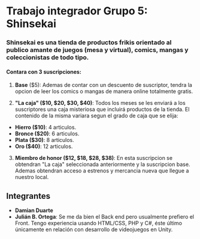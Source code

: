 # Trabajo integrador Grupo 5: Shinsekai
### Shinsekai es una tienda de productos frikis orientado al publico amante de juegos (mesa y virtual), comics, mangas y coleccionistas de todo tipo. 

#### Contara con 3 suscripciones: 
1. **Base** ($5): Ademas de contar con un descuento de suscriptor, tendra la opcion de leer los comics o mangas de manera online totalmente gratis.

2. **"La caja" ($10, $20, $30, $40)**: Todos los meses se les enviará a los suscriptores una caja misteriosa que incluirá productos de la tienda. El contenido de la misma variara segun el grado de caja que se elija:
- **Hierro ($10)**: 4 articulos.
- **Bronce ($20)**: 6 articulos.
- **Plata ($30)**: 8 articulos.
- **Oro ($40)**: 12 articulos.

3. **Miembro de honor ($12, $18, $28, $38)**: En esta suscripcion se obtendran "La caja" seleccionada anteriormente y la suscripcion base. Ademas obtendran acceso a estrenos y mercancia nueva que llegue a nuestro local.

## Integrantes
- **Damian Duarte**
- **Julián B. Ortega**: Se me da bien el Back end pero usualmente prefiero el Front. Tengo experiencia usando HTML/CSS, PHP y C#, éste último únicamente en relación con desarrollo de videojuegos en Unity.